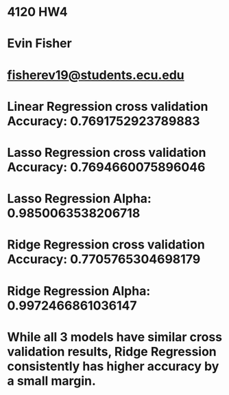 # 4120 HW4
# Evin Fisher
# fisherev19@students.ecu.edu

# Linear Regression cross validation Accuracy:  0.7691752923789883

# Lasso Regression cross validation Accuracy:  0.7694660075896046
# Lasso Regression Alpha:  0.9850063538206718

# Ridge Regression cross validation Accuracy:  0.7705765304698179
# Ridge Regression Alpha:  0.9972466861036147

# While all 3 models have similar cross validation results, Ridge Regression consistently has higher accuracy by a small margin.
